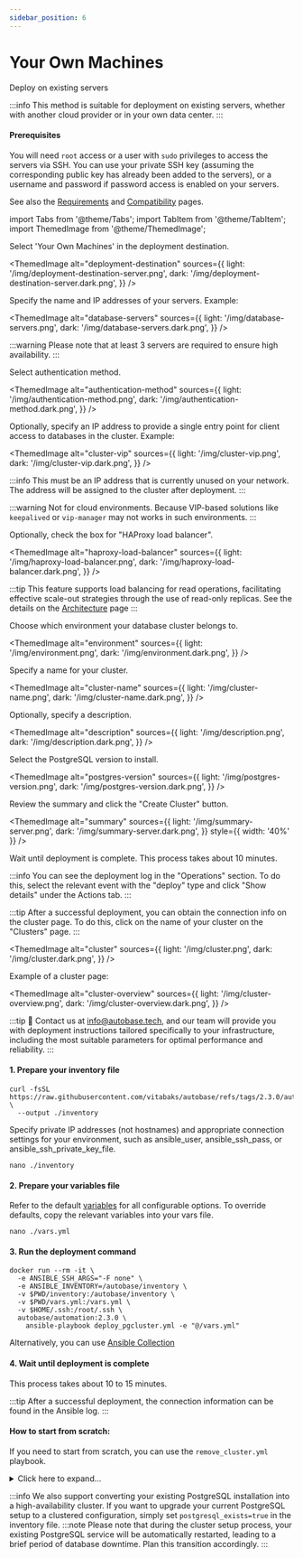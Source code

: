 ```yaml
---
sidebar_position: 6
---
```


# Your Own Machines

Deploy on existing servers

:::info
This method is suitable for deployment on existing servers, whether with another cloud provider or in your own data center.
:::

#### Prerequisites

You will need `root` access or a user with `sudo` privileges to access the servers via SSH. You can use your private SSH key (assuming the corresponding public key has already been added to the servers), or a username and password if password access is enabled on your servers.

See also the [Requirements](../overview/requirements.md) and [Compatibility](../overview/compatibility.md) pages.

import Tabs from '@theme/Tabs';
import TabItem from '@theme/TabItem';
import ThemedImage from '@theme/ThemedImage';

<Tabs>
  <TabItem value="console-ui" label="Console (UI)" default>

Select 'Your Own Machines' in the deployment destination.

<ThemedImage
  alt="deployment-destination"
  sources={{
    light: '/img/deployment-destination-server.png',
    dark: '/img/deployment-destination-server.dark.png',
  }}
/>

Specify the name and IP addresses of your servers. Example:

<ThemedImage
  alt="database-servers"
  sources={{
    light: '/img/database-servers.png',
    dark: '/img/database-servers.dark.png',
  }}
/>

:::warning
Please note that at least 3 servers are required to ensure high availability.
:::

Select authentication method.

<ThemedImage
  alt="authentication-method"
  sources={{
    light: '/img/authentication-method.png',
    dark: '/img/authentication-method.dark.png',
  }}
/>

Optionally, specify an IP address to provide a single entry point for client access to databases in the cluster. Example:

<ThemedImage
  alt="cluster-vip"
  sources={{
    light: '/img/cluster-vip.png',
    dark: '/img/cluster-vip.dark.png',
  }}
/>

:::info
This must be an IP address that is currently unused on your network. The address will be assigned to the cluster after deployment.
:::

:::warning
Not for cloud environments. Because VIP-based solutions like `keepalived` or `vip-manager` may not works in such environments.
:::

Optionally, check the box for "HAProxy load balancer".

<ThemedImage
  alt="haproxy-load-balancer"
  sources={{
    light: '/img/haproxy-load-balancer.png',
    dark: '/img/haproxy-load-balancer.dark.png',
  }}
/>

:::tip
This feature supports load balancing for read operations, facilitating effective scale-out strategies through the use of read-only replicas.
See the details on the [Architecture](https://postgresql-cluster.org/overview/architecture#2-postgresql-high-availability-with-load-balancing) page
:::

Choose which environment your database cluster belongs to.

<ThemedImage
  alt="environment"
  sources={{
    light: '/img/environment.png',
    dark: '/img/environment.dark.png',
  }}
/>

Specify a name for your cluster.

<ThemedImage
  alt="cluster-name"
  sources={{
    light: '/img/cluster-name.png',
    dark: '/img/cluster-name.dark.png',
  }}
/>

Optionally, specify a description.

<ThemedImage
  alt="description"
  sources={{
    light: '/img/description.png',
    dark: '/img/description.dark.png',
  }}
/>

Select the PostgreSQL version to install.

<ThemedImage
  alt="postgres-version"
  sources={{
    light: '/img/postgres-version.png',
    dark: '/img/postgres-version.dark.png',
  }}
/>

Review the summary and click the "Create Cluster" button.

<ThemedImage
  alt="summary"
  sources={{
    light: '/img/summary-server.png',
    dark: '/img/summary-server.dark.png',
  }}
  style={{ width: '40%' }}
/>

Wait until deployment is complete. This process takes about 10 minutes.

:::info
You can see the deployment log in the "Operations" section. To do this, select the relevant event with the "deploy" type and click "Show details" under the Actions tab.
:::

:::tip
After a successful deployment, you can obtain the connection info on the cluster page. To do this, click on the name of your cluster on the "Clusters" page.
:::

<ThemedImage
  alt="сluster"
  sources={{
    light: '/img/сluster.png',
    dark: '/img/сluster.dark.png',
  }}
/>

Example of a cluster page:

<ThemedImage
  alt="cluster-overview"
  sources={{
    light: '/img/cluster-overview.png',
    dark: '/img/cluster-overview.dark.png',
  }}
/>

  </TabItem>
  <TabItem value="command-line" label="Command line">

:::tip
📩 Contact us at info@autobase.tech, and our team will provide you with deployment instructions tailored specifically to your infrastructure, including the most suitable parameters for optimal performance and reliability.
:::

#### 1. Prepare your inventory file

```
curl -fsSL https://raw.githubusercontent.com/vitabaks/autobase/refs/tags/2.3.0/automation/inventory \
  --output ./inventory
```

Specify private IP addresses (not hostnames) and appropriate connection settings for your environment, such as ansible_user, ansible_ssh_pass, or ansible_ssh_private_key_file.

```
nano ./inventory
```

#### 2. Prepare your variables file

Refer to the default [variables](https://github.com/vitabaks/autobase/blob/2.3.0/automation/roles/common/defaults/main.yml) for all configurable options. To override defaults, copy the relevant variables into your vars file.

```
nano ./vars.yml
```

#### 3. Run the deployment command

```
docker run --rm -it \
  -e ANSIBLE_SSH_ARGS="-F none" \
  -e ANSIBLE_INVENTORY=/autobase/inventory \
  -v $PWD/inventory:/autobase/inventory \
  -v $PWD/vars.yml:/vars.yml \
  -v $HOME/.ssh:/root/.ssh \
  autobase/automation:2.3.0 \
    ansible-playbook deploy_pgcluster.yml -e "@/vars.yml"
```

Alternatively, you can use [Ansible Collection](https://github.com/vitabaks/autobase/blob/master/automation/README.md)

#### 4. Wait until deployment is complete

This process takes about 10 to 15 minutes.

:::tip
After a successful deployment, the connection information can be found in the Ansible log.
:::

#### How to start from scratch:

If you need to start from scratch, you can use the `remove_cluster.yml` playbook.

<details>
<summary>Click here to expand...</summary>

Run the following command to remove the specified components:

```
ansible-playbook remove_cluster.yml -e "remove_postgres=true remove_etcd=true"
```

This command will delete the specified components, allowing you to start a new installation.

Available variables:
- `remove_postgres`: stop the PostgreSQL service and remove data.
- `remove_etcd`: stop the ETCD service and remove data.
- `remove_consul`: stop the Consul service and remove data.

:::warning
**Caution:** be careful when running this command in a production environment.
:::

</details>

:::info
We also support converting your existing PostgreSQL installation into a high-availability cluster. If you want to upgrade your current PostgreSQL setup to a clustered configuration, simply set `postgresql_exists=true` in the inventory file.
:::note
Please note that during the cluster setup process, your existing PostgreSQL service will be automatically restarted, leading to a brief period of database downtime. Plan this transition accordingly.
:::

  </TabItem>
</Tabs>
